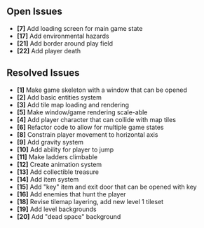 ## Open Issues ##

+ **[7]** Add loading screen for main game state
+ **[17]** Add environmental hazards
+ **[21]** Add border around play field
+ **[22]** Add player death


## Resolved Issues ##

+ **[1]** Make game skeleton with a window that can be opened
+ **[2]** Add basic entities system
+ **[3]** Add tile map loading and rendering
+ **[5]** Make window/game rendering scale-able
+ **[4]** Add player character that can collide with map tiles
+ **[6]** Refactor code to allow for multiple game states
+ **[8]** Constrain player movement to horizontal axis
+ **[9]** Add gravity system
+ **[10]** Add ability for player to jump
+ **[11]** Make ladders climbable
+ **[12]** Create animation system
+ **[13]** Add collectible treasure
+ **[14]** Add item system
+ **[15]** Add "key" item and exit door that can be opened with key
+ **[16]** Add enemies that hunt the player
+ **[18]** Revise tilemap layering, add new level 1 tileset
+ **[19]** Add level backgrounds
+ **[20]** Add "dead space" background
